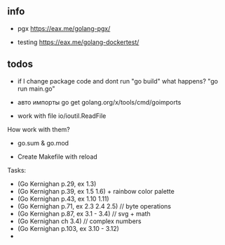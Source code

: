 ## info
* pgx
https://eax.me/golang-pgx/

* testing
https://eax.me/golang-dockertest/

## todos

* if I change package code and dont run "go build" what happens? "go run main.go"

* авто импорты
go get golang.org/x/tools/cmd/goimports

* work with file 
io/ioutil.ReadFile

How work with them?
* go.sum & go.mod

* Create Makefile with reload

Tasks:
* (Go Kernighan p.29, ex 1.3)
* (Go Kernighan p.39, ex 1.5 1.6) + rainbow color palette
* (Go Kernighan p.43, ex 1.10 1.11)
* (Go Kernighan p.71, ex 2.3 2.4 2.5) // byte operations
* (Go Kernighan p.87, ex 3.1 - 3.4) // svg + math
* (Go Kernighan ch 3.4) // complex numbers
* (Go Kernighan p.103, ex 3.10 - 3.12)
* 

